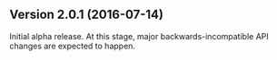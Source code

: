 ## Version 2.0.1 (2016-07-14)

Initial alpha release. At this stage, major backwards-incompatible API changes are expected to happen.
